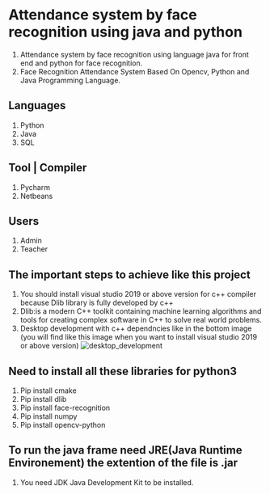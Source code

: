 # Attendance system by face recognition using java and python
1. Attendance system by face recognition using language java  for front end and python for face recognition.
2. Face Recognition Attendance System Based On Opencv, Python and Java Programming Language.
## Languages 
1. Python
2. Java
3. SQL
## Tool | Compiler
1. Pycharm
2. Netbeans
## Users
1. Admin
2. Teacher
## The important steps to achieve like this project 
1. You should  install visual studio 2019 or above version for c++ compiler because Dlib library is fully developed by c++
2. Dlib:is a modern C++ toolkit containing machine learning algorithms and tools for creating complex software in C++ to solve real world problems.
3. Desktop development with c++ dependncies like in the bottom image (you will find like this image when you want to install visual studio 2019 or above version)
![desktop_development](https://user-images.githubusercontent.com/77319741/186828860-8fa6b976-7f70-449e-912b-b7a7a488b5ca.png)

## Need to install all these libraries for python3
1. Pip install cmake
2. Pip install dlib
3. Pip install face-recognition
4. Pip install numpy
5. Pip install opencv-python 

## To run the java frame need JRE(Java Runtime Environement) the extention of the file is .jar
1. You need JDK Java Development Kit to be installed.
